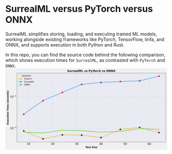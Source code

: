 # SurrealML versus PyTorch versus ONNX

SurrealML simplifies storing, loading, and executing trained ML models, working alongside existing frameworks like PyTorch, TensorFlow, linfa, and ONNX, and supports execution in both Python and Rust.

In this repo, you can find the source code behind the following comparison, which shows execution times for `SurrealML`, as contrasted with `PyTorch` and `ONNX`.
![alt text](surrealml_vs_onnx_vs_pytorch/plots/execution_time_vs_test_size.png)
